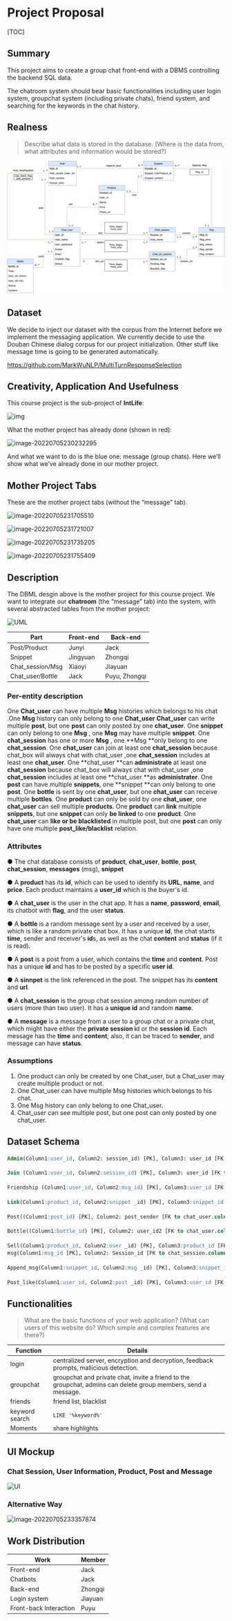 # Project Proposal

[TOC]

## Summary

This project aims to create a group chat front-end with a DBMS controlling the backend SQL data. 

The chatroom system should bear basic functionalities including user login system, groupchat system (including private chats), friend system, and searching for the keywords in the chat history.


## Realness

> Describe what data is stored in the database. (Where is the data from, what attributes and information would be stored?)

![UML](UML.png)

## Dataset

We decide to inject our dataset with the corpus from the Internet before we implement the messaging application. We currently decide to use the Douban Chinese dialog corpus for our project initialization. Other stuff like message time is going to be generated automatically.

https://github.com/MarkWuNLP/MultiTurnResponseSelection

## Creativity, Application And Usefulness

This course project is the sub-project of **IntLife**:

![img](http://jacklovespictures.oss-cn-beijing.aliyuncs.com/2022-07-06-033128.png)

What the mother project has already done (shown in red):

![image-20220705230232295](http://jacklovespictures.oss-cn-beijing.aliyuncs.com/2022-07-06-040232.png)

And what we want to do is the blue one: message (group chats). Here we’ll show what we’ve already done in our mother project.

## Mother Project Tabs

These are the mother project tabs (without the “message” tab).

![image-20220705231705510](http://jacklovespictures.oss-cn-beijing.aliyuncs.com/2022-07-06-041706.png)

![image-20220705231721007](http://jacklovespictures.oss-cn-beijing.aliyuncs.com/2022-07-06-041721.png)

![image-20220705231735205](http://jacklovespictures.oss-cn-beijing.aliyuncs.com/2022-07-06-041735.png)

![image-20220705231755409](http://jacklovespictures.oss-cn-beijing.aliyuncs.com/2022-07-06-041806.png)

## Description

The DBML desgin above is the mother project for this course project. We want to integrate our **chatroom** (the “message” tab) into the system, with several abstracted tables from the mother project:

![UML](http://jacklovespictures.oss-cn-beijing.aliyuncs.com/2022-07-12-042926.png)

| Part             | Front-end | Back-end         |
| ---------------- | --------- | ---------------- |
| Post/Product     | Junyi     | Jack             |
| Snippet          | Jingyuan  | Zhongqi          |
| Chat_session/Msg | Xiaoyi    | Jiayuan          |
| Chat_user/Bottle | Jack      | Puyu, Zhongqi    |



### Per-entity description

One **Chat_user** can have multiple **Msg** histories which belongs to his chat .One **Msg** history can only belong to one **Chat_user**
**Chat_user** can write multiple **post**, but one **post** can only posted by one **chat_user**.
One **snippet**  can only belong to one **Msg** , one **Msg** may have multiple **snippet**.
One **chat_session** has one or more **Msg** , one **Msg **only belong to one **chat_session**.
One **chat_user** can join at least one  **chat_session** because chat_box will always chat with chat_user ,one **chat_session** includes at least one **chat_user**.
One **chat_user **can **administrate** at least one  **chat_session** because chat_box will always chat with chat_user ,one **chat_session** includes at least one **chat_user **as **administrater**.
One **post** can have multiple **snippets**, one **snippet **can only belong to one **post**.
One **bottle** is sent by one **chat_user**, but one **chat_user** can receive multiple **bottles**.
One **product** can only be sold by one **chat_user**, one **chat_user** can sell multiple **products**.
One **product** can **link** multiple **snippets**, but one **snippet** can only **be linked** to one **product**.
One **chat_user** can **like or be blacklisted** in multiple post, but one **post** can only have one multiple **post_like/blacklist** relation.

### Attributes

● The chat database consists of **product**, **chat_user**, **bottle**, **post**, **chat_session**, **messages** (msg), **snippet**

● A **product** has its **id**, which can be used to identify its **URL**, **name**, and **price**. Each product maintains a **user_id** which is the buyer's id.

● A **chat_user** is the user in the chat app. It has a **name**, **password**, **email**, its chatbot with **flag**, and the user **status**.

● A **bottle** is a random message sent by a user and received by a user, which is like a random private chat box. It has a unique **id**, the chat starts **time**, sender and receiver's **id**s, as well as the chat **content** and **status** (if it is read).

● A **post** is a post from a user, which contains the **time** and **content**. Post has a unique **id** and has to be posted by a specific **user id**.

● A **sinnpet** is the link referenced in the post. The snippet has its **content** and **url**.

● A **chat_session** is the group chat session among random number of users (more than two user). It has a **unique id** and random **name**.

● A **message** is a message from a user to a group chat or a private chat, which might have either the **private session i**d or the **session id**. Each message has the **time** and **content**; also, it can be traced to **sender**, and message can have **status**.

### Assumptions

1.   One product can only be created by one Chat_user, but a Chat_user may create multiple product or not.
2.   One Chat_user can have multiple Msg histories which belongs to his chat.
3.   One Msg history can only belong to one Chat_user.
4.   Chat_user can see multiple post, but one post can only posted by one chat_user.

## Dataset Schema 

```sql
Admin(Column1:user_id, Column2: session_id) [PK], Column3: user_id [FK to chat_user.column], Column4: session_id [FK to chat_session.column], Column5:time_begin, Column6:time_end)

Join (Column1:user_id, Column2:session_id) [PK], Column3: user_id [FK to chat_user.column], Column4: session_id [FK to chat_session.column], Column5:time_begin, Column6:time_end)

Friendship (Column1:user_id, Column2:msg_id) [PK], Column3:user_id [FK to user_chat.column], Column4:msg_id [FK to msg.column], Column5:user_id1,Column6:user_id2, Column7:Pending_flag, Column8:blacklist_flag )

Link(Column1:product_id, Column2:snippet _id) [PK], Column3:snippet_id [FK to snippet.column], Column4: user _id [FK to chat_user])

Post((Column1:post_id) [PK], Column2: post_sender [FK to chat_user.column], Column3:post_content, Column4:publish time)

Bottle((Column1:bottle_id) [PK], Column2: user_id2 [FK to chat_user.column], Column3: user_id2 [FK to chat_user.column], Column3:status, Column4:content, Column5:time)

Sell(Column1:product_id, Column2:user _id) [PK], Column3:product_id [FK to product.column], Column4: user _id [FK to chat_user])
msg(Column1:msg_id [PK], Column2: Session_id [FK to chat_session.column], Column3: Session_pri_id [FK to friendship.column], Column4: Msg_time, Column5: Msg_status, Columns6: Msg_sender [FK to Chat_user.column], Column7: Msg_content)

Append_msg(Column1:snippet_id, Column2:msg _id) [PK], Column3:snippet_id [FK to snippet.column], Column4: msgid [FK to Msg])

Post_like(Column1:user_id, Column2:post _id) [PK], Column3:user_id [FK to chat_user.column], Column4: post_id [FK to Msg.column],columen5:Like_black_flag,column6:like_amount)
```

## Functionalities

> What are the basic functions of your web application? (What can users of this website do? Which simple and complex features are there?)

| Function | Details | 
| --- | --- | 
| login | centralized server, encryption and decryption, feedback prompts, mallicious detection. |
| groupchat | groupchat and private chat, invite a friend to the groupchat, admins can delete group members, send a message. |
| friends | friend list, blacklist |
| keyword search | `LIKE '%keyword%'` |
| Moments | share highlights |

## UI Mockup

### Chat Session, User Information, Product, Post and Message

![UI](http://jacklovespictures.oss-cn-beijing.aliyuncs.com/2022-07-06-044235.png)

### Alternative Way

![image-20220705233357874](http://jacklovespictures.oss-cn-beijing.aliyuncs.com/2022-07-06-043358.png)

## Work Distribution

| Work | Member |
| --- | --- |
| Front-end | Jack |
| Chatbots | Jack |
| Back-end | Zhongqi |
| Login system | Jiayuan |
| Front-back Interaction | Puyu |
